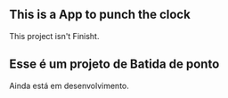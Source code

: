 ## This is a App to punch the clock

This project isn't Finisht.

## Esse é um projeto de Batida de ponto

Ainda está em desenvolvimento.
